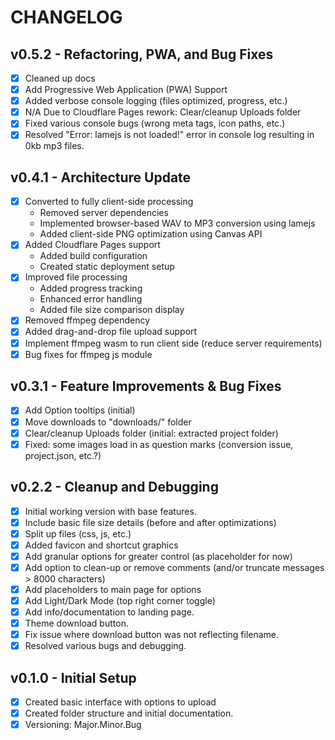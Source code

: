 # CHANGELOG

## v0.5.2 - Refactoring, PWA, and Bug Fixes
- [x] Cleaned up docs
- [x] Add Progressive Web Application (PWA) Support
- [x] Added verbose console logging (files optimized, progress, etc.)
- [x] N/A Due to Cloudflare Pages rework: Clear/cleanup Uploads folder
- [x] Fixed various console bugs (wrong meta tags, icon paths, etc.)
- [x] Resolved "Error: lamejs is not loaded!" error in console log resulting in 0kb mp3 files.

## v0.4.1 - Architecture Update
- [x] Converted to fully client-side processing
  - Removed server dependencies
  - Implemented browser-based WAV to MP3 conversion using lamejs
  - Added client-side PNG optimization using Canvas API
- [x] Added Cloudflare Pages support
  - Added build configuration
  - Created static deployment setup
- [x] Improved file processing
  - Added progress tracking
  - Enhanced error handling
  - Added file size comparison display
- [x] Removed ffmpeg dependency
- [x] Added drag-and-drop file upload support
- [x] Implement ffmpeg wasm to run client side (reduce server requirements)
- [x] Bug fixes for ffmpeg js module

## v0.3.1 - Feature Improvements & Bug Fixes
- [x] Add Option tooltips (initial)
- [x] Move downloads to "downloads/" folder
- [x] Clear/cleanup Uploads folder (initial: extracted project folder)
- [x] Fixed: some images load in as question marks (conversion issue, project.json, etc.?)

## v0.2.2 - Cleanup and Debugging
- [x] Initial working version with base features.
- [x] Include basic file size details (before and after optimizations)
- [x] Split up files (css, js, etc.)
- [x] Added favicon and shortcut graphics
- [x] Add granular options for greater control (as placeholder for now)
- [x] Add option to clean-up or remove comments (and/or truncate messages > 8000 characters)
- [x] Add placeholders to main page for options
- [x] Add Light/Dark Mode (top right corner toggle)
- [x] Add info/documentation to landing page.
- [x] Theme download button.
- [x] Fix issue where download button was not reflecting filename.
- [x] Resolved various bugs and debugging.

## v0.1.0 - Initial Setup
- [x] Created basic interface with options to upload
- [x] Created folder structure and initial documentation.
- [x] Versioning: Major.Minor.Bug
